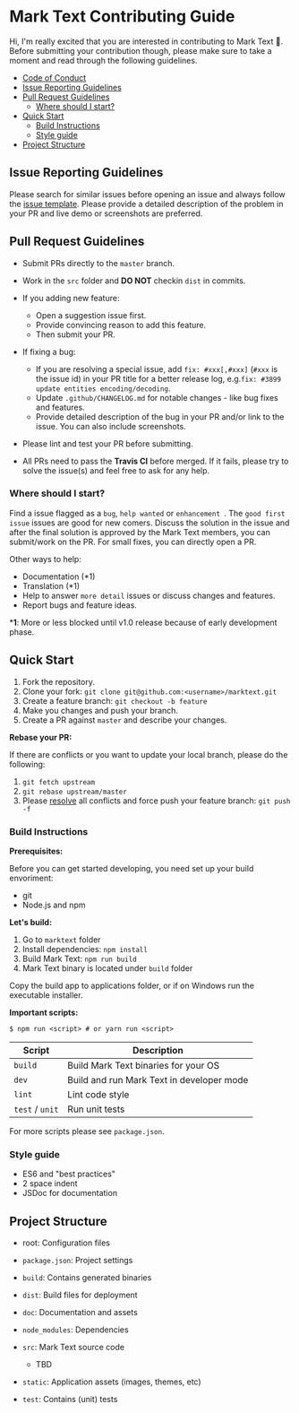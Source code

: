 # Mark Text Contributing Guide

Hi, I'm really excited that you are interested in contributing to Mark Text :tada:. Before submitting your contribution though, please make sure to take a moment and read through the following guidelines.

- [Code of Conduct](https://github.com/marktext/marktext/blob/master/.github/CODE_OF_CONDUCT.md)
- [Issue Reporting Guidelines](#issue-reporting-guidelines)
- [Pull Request Guidelines](#pull-request-guidelines)
  - [Where should I start?](#where-should-i-start)
- [Quick Start](#quick-start)
  - [Build Instructions](#build-instructions)
  - [Style guide](#style-guide)
- [Project Structure](#project-structure)

## Issue Reporting Guidelines

Please search for similar issues before opening an issue and always follow the [issue template](https://github.com/marktext/marktext/blob/master/.github/ISSUE_TEMPLATE.md). Please provide a detailed description of the problem in your PR and live demo or screenshots are preferred.

## Pull Request Guidelines

- Submit PRs directly to the `master` branch.

- Work in the `src` folder and **DO NOT** checkin `dist` in commits.

- If you adding new feature:

  - Open a suggestion issue first.
  - Provide convincing reason to add this feature.
  - Then submit your PR.

- If fixing a bug:

  - If you are resolving a special issue, add `fix: #xxx[,#xxx]` (`#xxx` is the issue id) in your PR title for a better release log, e.g.`fix: #3899 update entities encoding/decoding`.
  - Update `.github/CHANGELOG.md` for notable changes - like bug fixes and features.
  - Provide detailed description of the bug in your PR and/or link to the issue. You can also include screenshots.

- Please lint and test your PR before submitting.

- All PRs need to pass the **Travis CI** before merged. If it fails, please try to solve the issue(s) and feel free to ask for any help.

### Where should I start?

Find a issue flagged as a `bug`, `help wanted` or `enhancement `. The `good first issue` issues are good for new comers. Discuss the solution in the issue and after the final solution is approved by the Mark Text members, you can submit/work on the PR. For small fixes, you can directly open a PR.

Other ways to help:

- Documentation (*1)
- Translation (*1)
- Help to answer `more detail` issues or discuss changes and features.
- Report bugs and feature ideas.

***1**: More or less blocked until v1.0 release because of early development phase.

## Quick Start

1. Fork the repository.
2. Clone your fork: `git clone git@github.com:<username>/marktext.git`
3. Create a feature branch: `git checkout -b feature`
4. Make you changes and push your branch.
5. Create a PR against `master` and describe your changes.

**Rebase your PR:**

If there are conflicts or you want to update your local branch, please do the following:

1. `git fetch upstream`
2. `git rebase upstream/master`
3. Please [resolve](https://help.github.com/articles/resolving-merge-conflicts-after-a-git-rebase/) all conflicts and force push your feature branch: `git push -f`

### Build Instructions

**Prerequisites:**

Before you can get started developing, you need set up your build envoriment:

- git
- Node.js and npm

**Let's build:**

1. Go to `marktext` folder
2. Install dependencies: `npm install`
3. Build Mark Text: `npm run build`
4. Mark Text binary is located under `build` folder

Copy the build app to applications folder, or if on Windows run the executable installer.

**Important scripts:**

```
$ npm run <script> # or yarn run <script>
```

| Script          | Description                               |
| --------------- | ----------------------------------------- |
| `build`         | Build Mark Text binaries for your OS      |
| `dev`           | Build and run Mark Text in developer mode |
| `lint`          | Lint code style                           |
| `test` / `unit` | Run unit tests                            |

For more scripts please see `package.json`.

### Style guide

- ES6 and "best practices"
- 2 space indent
- JSDoc for documentation

## Project Structure

- root: Configuration files

- `package.json`: Project settings

- `build`: Contains generated binaries

- `dist`: Build files for deployment

- `doc`: Documentation and assets

- `node_modules`: Dependencies

- `src`: Mark Text source code

  - TBD

- `static`: Application assets (images, themes, etc)

- `test`: Contains (unit) tests
